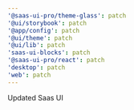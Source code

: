 ```yaml
---
'@saas-ui-pro/theme-glass': patch
'@ui/storybook': patch
'@app/config': patch
'@ui/theme': patch
'@ui/lib': patch
'saas-ui-blocks': patch
'@saas-ui-pro/react': patch
'desktop': patch
'web': patch
---
```


Updated Saas UI
